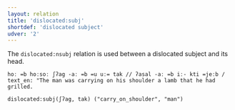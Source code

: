 ```yaml
---
layout: relation
title: 'dislocated:subj'
shortdef: 'dislocated subject'
udver: '2'
---
```


The `dislocated:nsubj` relation is used between a dislocated subject and its head. 

~~~ sdparse
hoː =b hoːsoː ʃʔag -aː =b =u uː= tak // ʔasal -aː =b iː- kti =jeːb /
text_en: "The man was carrying on his shoulder a lamb that he had grilled.

dislocated:subj(ʃʔag, tak) ("carry_on_shoulder", "man")
~~~
